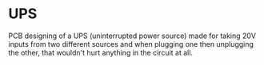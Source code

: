 # UPS
PCB designing of a UPS (uninterrupted power source) made for taking 20V inputs from two different sources and when plugging one then unplugging the other, that wouldn't hurt anything in the circuit at all. 
